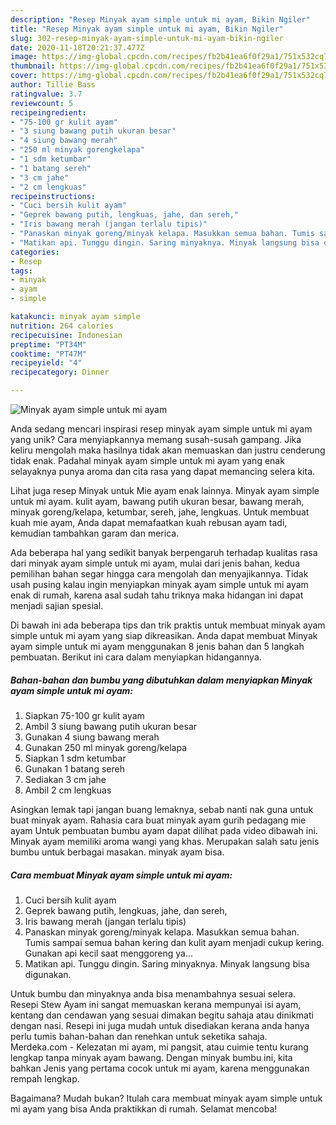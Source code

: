 ```yaml
---
description: "Resep Minyak ayam simple untuk mi ayam, Bikin Ngiler"
title: "Resep Minyak ayam simple untuk mi ayam, Bikin Ngiler"
slug: 302-resep-minyak-ayam-simple-untuk-mi-ayam-bikin-ngiler
date: 2020-11-18T20:21:37.477Z
image: https://img-global.cpcdn.com/recipes/fb2b41ea6f0f29a1/751x532cq70/minyak-ayam-simple-untuk-mi-ayam-foto-resep-utama.jpg
thumbnail: https://img-global.cpcdn.com/recipes/fb2b41ea6f0f29a1/751x532cq70/minyak-ayam-simple-untuk-mi-ayam-foto-resep-utama.jpg
cover: https://img-global.cpcdn.com/recipes/fb2b41ea6f0f29a1/751x532cq70/minyak-ayam-simple-untuk-mi-ayam-foto-resep-utama.jpg
author: Tillie Bass
ratingvalue: 3.7
reviewcount: 5
recipeingredient:
- "75-100 gr kulit ayam"
- "3 siung bawang putih ukuran besar"
- "4 siung bawang merah"
- "250 ml minyak gorengkelapa"
- "1 sdm ketumbar"
- "1 batang sereh"
- "3 cm jahe"
- "2 cm lengkuas"
recipeinstructions:
- "Cuci bersih kulit ayam"
- "Geprek bawang putih, lengkuas, jahe, dan sereh,"
- "Iris bawang merah (jangan terlalu tipis)"
- "Panaskan minyak goreng/minyak kelapa. Masukkan semua bahan. Tumis sampai semua bahan kering dan kulit ayam menjadi cukup kering. Gunakan api kecil saat menggoreng ya..."
- "Matikan api. Tunggu dingin. Saring minyaknya. Minyak langsung bisa digunakan."
categories:
- Resep
tags:
- minyak
- ayam
- simple

katakunci: minyak ayam simple 
nutrition: 264 calories
recipecuisine: Indonesian
preptime: "PT34M"
cooktime: "PT47M"
recipeyield: "4"
recipecategory: Dinner

---
```



![Minyak ayam simple untuk mi ayam](https://img-global.cpcdn.com/recipes/fb2b41ea6f0f29a1/751x532cq70/minyak-ayam-simple-untuk-mi-ayam-foto-resep-utama.jpg)

Anda sedang mencari inspirasi resep minyak ayam simple untuk mi ayam yang unik? Cara menyiapkannya memang susah-susah gampang. Jika keliru mengolah maka hasilnya tidak akan memuaskan dan justru cenderung tidak enak. Padahal minyak ayam simple untuk mi ayam yang enak selayaknya punya aroma dan cita rasa yang dapat memancing selera kita.

Lihat juga resep Minyak untuk Mie ayam enak lainnya. Minyak ayam simple untuk mi ayam. kulit ayam, bawang putih ukuran besar, bawang merah, minyak goreng/kelapa, ketumbar, sereh, jahe, lengkuas. Untuk membuat kuah mie ayam, Anda dapat memafaatkan kuah rebusan ayam tadi, kemudian tambahkan garam dan merica.

Ada beberapa hal yang sedikit banyak berpengaruh terhadap kualitas rasa dari minyak ayam simple untuk mi ayam, mulai dari jenis bahan, kedua pemilihan bahan segar hingga cara mengolah dan menyajikannya. Tidak usah pusing kalau ingin menyiapkan minyak ayam simple untuk mi ayam enak di rumah, karena asal sudah tahu triknya maka hidangan ini dapat menjadi sajian spesial.


Di bawah ini ada beberapa tips dan trik praktis untuk membuat minyak ayam simple untuk mi ayam yang siap dikreasikan. Anda dapat membuat Minyak ayam simple untuk mi ayam menggunakan 8 jenis bahan dan 5 langkah pembuatan. Berikut ini cara dalam menyiapkan hidangannya.

<!--inarticleads1-->

##### Bahan-bahan dan bumbu yang dibutuhkan dalam menyiapkan Minyak ayam simple untuk mi ayam:

1. Siapkan 75-100 gr kulit ayam
1. Ambil 3 siung bawang putih ukuran besar
1. Gunakan 4 siung bawang merah
1. Gunakan 250 ml minyak goreng/kelapa
1. Siapkan 1 sdm ketumbar
1. Gunakan 1 batang sereh
1. Sediakan 3 cm jahe
1. Ambil 2 cm lengkuas


Asingkan lemak tapi jangan buang lemaknya, sebab nanti nak guna untuk buat minyak ayam. Rahasia cara buat minyak ayam gurih pedagang mie ayam Untuk pembuatan bumbu ayam dapat dilihat pada video dibawah ini. Minyak ayam memiliki aroma wangi yang khas. Merupakan salah satu jenis bumbu untuk berbagai masakan. minyak ayam bisa. 

<!--inarticleads2-->

##### Cara membuat Minyak ayam simple untuk mi ayam:

1. Cuci bersih kulit ayam
1. Geprek bawang putih, lengkuas, jahe, dan sereh,
1. Iris bawang merah (jangan terlalu tipis)
1. Panaskan minyak goreng/minyak kelapa. Masukkan semua bahan. Tumis sampai semua bahan kering dan kulit ayam menjadi cukup kering. Gunakan api kecil saat menggoreng ya...
1. Matikan api. Tunggu dingin. Saring minyaknya. Minyak langsung bisa digunakan.


Untuk bumbu dan minyaknya anda bisa menambahnya sesuai selera. Resepi Stew Ayam ini sangat memuaskan kerana mempunyai isi ayam, kentang dan cendawan yang sesuai dimakan begitu sahaja atau dinikmati dengan nasi. Resepi ini juga mudah untuk disediakan kerana anda hanya perlu tumis bahan-bahan dan renehkan untuk seketika sahaja. Merdeka.com - Kelezatan mi ayam, mi pangsit, atau cuimie tentu kurang lengkap tanpa minyak ayam bawang. Dengan minyak bumbu ini, kita bahkan Jenis yang pertama cocok untuk mi ayam, karena menggunakan rempah lengkap. 

Bagaimana? Mudah bukan? Itulah cara membuat minyak ayam simple untuk mi ayam yang bisa Anda praktikkan di rumah. Selamat mencoba!
